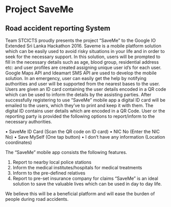 # Project SaveMe
## Road accident reporting System
Team STCICTS proudly presents the project “SaveMe” to the Google IO Extended Sri Lanka Hackathon 2016.
Saveme is a mobile platform solution which can be easily used to avoid risky situations in your life and in order to seek for the necessary support. In this solution, users will be prompted to fill in the necessary details such as age, blood group, residential address etc: and user profiles are created assigning unique user id’s for each user. Google Maps API and Ideamart SMS API are used to develop the mobile solution. In an emergency, user can easily get the help by notifying authorities and user will be supported from the nearest bases to the user. Users are given an ID card containing the user details encoded in a QR code which can be used to inform the details by the assisting parties.
After successfully registering to use “SaveMe” mobile app a digital ID card will be emailed to the users, which they’ve to print and keep it with them. The digital ID contains user details which are encoded in a QR Code.
User or the reporting party is provided the following options to report/inform to the necessary authorities.

•	SaveMe ID Card (Scan the QR code on ID card)
•	NIC No (Enter the NIC No)
•	Save MySelf (One tap button)
•	I don’t have any information (Location coordinates)

The “SaveMe” mobile app consists the following features.
1.	Report to nearby local police stations
2.	Inform the medical institutes/hospitals for medical treatments
3.	Inform to the pre-defined relatives
4.	Report to pre-set insurance company for claims
“SaveMe” is an ideal solution to save the valuable lives which can be used in day to day life. 

We believe this will be a beneficial platform and will ease the burden of people during road accidents. 





